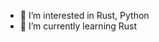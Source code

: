 - 👀 I’m interested in Rust, Python
- 🌱 I’m currently learning Rust

<!---
chemysterium/chemysterium is a ✨ special ✨ repository because its `README.md` (this file) appears on your GitHub profile.
You can click the Preview link to take a look at your changes.
--->
